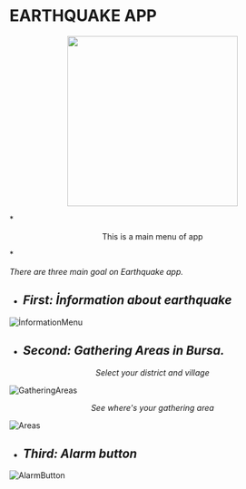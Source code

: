 
# EARTHQUAKE APP

<p align="center">
<img  src="picture/MainMenu.PNG" height=300 />
</p>
*<p align="center">This is a main menu of app</p>*

*There are three main goal on Earthquake app.* 
- ## ***First: İnformation about earthquake***

![İnformationMenu](picture/İnformationMenu.PNG)

- ## ***Second: Gathering Areas in Bursa.***

*<p align="center">Select your district and village</p>*
![GatheringAreas](picture/GatheringAreas.PNG)
*<p align="center">See where's your gathering area</p>*
![Areas](picture/Areas.PNG)
 
- ##  ***Third: Alarm button***
![AlarmButton](picture/AlarmButton.PNG)